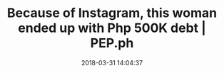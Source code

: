 ---
date: 2018-03-31 14:04:37
link:
  source: pocket
  source_url: https://getpocket.com
  text: Because of Instagram, this woman ended up with Php 500K debt | PEP.ph
  url: https://www.pep.ph/lifestyle/lifestyle/37194/because-of-instagram-this-woman-ended-up-withphp-500k-debt
slug: because-of-instagram-this-woman-ended-up-with-php-500k-debt-pep-ph
source: pocket
syndicated:
- type: twitter
  url: https://twitter.com/roytang/statuses/980086101967888385/
tags:
- broken-link
title: Because of Instagram, this woman ended up with Php 500K debt | PEP.ph
---